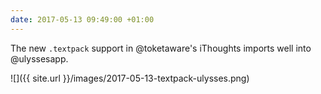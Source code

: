 ```yaml
---
date: 2017-05-13 09:49:00 +01:00
---
```


The new `.textpack` support in @toketaware's iThoughts imports well into @ulyssesapp.

![]({{ site.url }}/images/2017-05-13-textpack-ulysses.png)